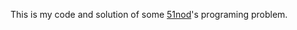 This is my code and solution of some [51nod](http://www.51nod.com/focus.html)'s programing problem.
